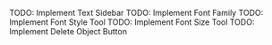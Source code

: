 TODO: Implement Text Sidebar
TODO: Implement Font Family
TODO: Implement Font Style Tool
TODO: Implement Font Size Tool
TODO: Implement Delete Object Button